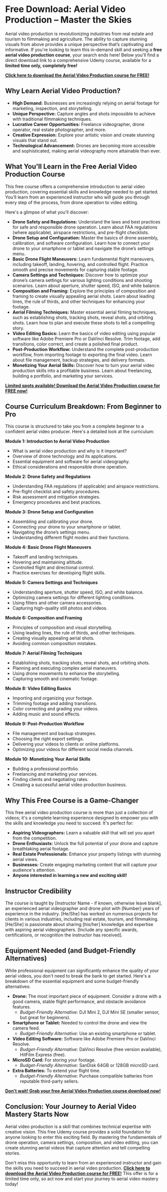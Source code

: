 # Free Download: Aerial Video Production – Master the Skies

Aerial video production is revolutionizing industries from real estate and tourism to filmmaking and agriculture. The ability to capture stunning visuals from above provides a unique perspective that’s captivating and informative. If you're looking to learn this in-demand skill and seeking a **free aerial video production course**, your search ends here! Below you'll find a direct download link to a comprehensive Udemy course, available for a **limited time only, completely free!**

[**Click here to download the Aerial Video Production course for FREE!**](https://udemywork.com/aerial-video-production)

## Why Learn Aerial Video Production?

*   **High Demand:** Businesses are increasingly relying on aerial footage for marketing, inspection, and storytelling.
*   **Unique Perspective:** Capture angles and shots impossible to achieve with traditional filmmaking techniques.
*   **Lucrative Career Opportunities:** Freelance videographer, drone operator, real estate photographer, and more.
*   **Creative Expression:** Explore your artistic vision and create stunning visuals that stand out.
*   **Technological Advancement:** Drones are becoming more accessible and sophisticated, making aerial videography more attainable than ever.

## What You'll Learn in the Free Aerial Video Production Course

This free course offers a comprehensive introduction to aerial video production, covering essential skills and knowledge needed to get started. You’ll learn from an experienced instructor who will guide you through every step of the process, from drone operation to video editing.

Here's a glimpse of what you'll discover:

*   **Drone Safety and Regulations:** Understand the laws and best practices for safe and responsible drone operation. Learn about FAA regulations (where applicable), airspace restrictions, and pre-flight checklists.
*   **Drone Setup and Configuration:** Master the basics of drone assembly, calibration, and software configuration. Learn how to connect your drone to your smartphone or tablet and navigate the drone’s settings menu.
*   **Basic Drone Flight Maneuvers:** Learn fundamental flight maneuvers, including takeoff, landing, hovering, and controlled flight. Practice smooth and precise movements for capturing stable footage.
*   **Camera Settings and Techniques:** Discover how to optimize your drone’s camera settings for various lighting conditions and shooting scenarios. Learn about aperture, shutter speed, ISO, and white balance.
*   **Composition and Framing:** Explore the principles of composition and framing to create visually appealing aerial shots. Learn about leading lines, the rule of thirds, and other techniques for enhancing your footage.
*   **Aerial Filming Techniques:** Master essential aerial filming techniques, such as establishing shots, tracking shots, reveal shots, and orbiting shots. Learn how to plan and execute these shots to tell a compelling story.
*   **Video Editing Basics:** Learn the basics of video editing using popular software like Adobe Premiere Pro or DaVinci Resolve. Trim footage, add transitions, color correct, and create a polished final product.
*   **Post-Production Workflow:** Understand the complete post-production workflow, from importing footage to exporting the final video. Learn about file management, backup strategies, and delivery formats.
*   **Monetizing Your Aerial Skills:** Discover how to turn your aerial video production skills into a profitable business. Learn about freelancing, building a portfolio, and marketing your services.

[**Limited spots available! Download the Aerial Video Production course for FREE now!**](https://udemywork.com/aerial-video-production)

## Course Curriculum Breakdown: From Beginner to Pro

This course is structured to take you from a complete beginner to a confident aerial video producer. Here's a detailed look at the curriculum:

**Module 1: Introduction to Aerial Video Production**

*   What is aerial video production and why is it important?
*   Overview of drone technology and its applications.
*   Essential equipment and software for aerial videography.
*   Ethical considerations and responsible drone operation.

**Module 2: Drone Safety and Regulations**

*   Understanding FAA regulations (if applicable) and airspace restrictions.
*   Pre-flight checklist and safety procedures.
*   Risk assessment and mitigation strategies.
*   Emergency procedures and best practices.

**Module 3: Drone Setup and Configuration**

*   Assembling and calibrating your drone.
*   Connecting your drone to your smartphone or tablet.
*   Navigating the drone’s settings menu.
*   Understanding different flight modes and their functions.

**Module 4: Basic Drone Flight Maneuvers**

*   Takeoff and landing techniques.
*   Hovering and maintaining altitude.
*   Controlled flight and directional control.
*   Practice exercises for developing flight skills.

**Module 5: Camera Settings and Techniques**

*   Understanding aperture, shutter speed, ISO, and white balance.
*   Optimizing camera settings for different lighting conditions.
*   Using filters and other camera accessories.
*   Capturing high-quality still photos and videos.

**Module 6: Composition and Framing**

*   Principles of composition and visual storytelling.
*   Using leading lines, the rule of thirds, and other techniques.
*   Creating visually appealing aerial shots.
*   Avoiding common composition mistakes.

**Module 7: Aerial Filming Techniques**

*   Establishing shots, tracking shots, reveal shots, and orbiting shots.
*   Planning and executing complex aerial maneuvers.
*   Using drone movements to enhance the storytelling.
*   Capturing smooth and cinematic footage.

**Module 8: Video Editing Basics**

*   Importing and organizing your footage.
*   Trimming footage and adding transitions.
*   Color correcting and grading your videos.
*   Adding music and sound effects.

**Module 9: Post-Production Workflow**

*   File management and backup strategies.
*   Choosing the right export settings.
*   Delivering your videos to clients or online platforms.
*   Optimizing your videos for different social media channels.

**Module 10: Monetizing Your Aerial Skills**

*   Building a professional portfolio.
*   Freelancing and marketing your services.
*   Finding clients and negotiating rates.
*   Creating a successful aerial video production business.

## Why This Free Course is a Game-Changer

This free aerial video production course is more than just a collection of videos; it's a complete learning experience designed to empower you with the skills and knowledge you need to succeed. It's perfect for:

*   **Aspiring Videographers:** Learn a valuable skill that will set you apart from the competition.
*   **Drone Enthusiasts:** Unlock the full potential of your drone and capture breathtaking aerial footage.
*   **Real Estate Professionals:** Enhance your property listings with stunning aerial views.
*   **Businesses:** Create engaging marketing content that will capture your audience's attention.
*   **Anyone interested in learning a new and exciting skill!**

## Instructor Credibility

The course is taught by [Instructor Name - if known, otherwise leave blank], an experienced aerial videographer and drone pilot with [Number] years of experience in the industry. [He/She] has worked on numerous projects for clients in various industries, including real estate, tourism, and filmmaking. [He/She] is passionate about sharing [his/her] knowledge and expertise with aspiring aerial videographers. [Include any specific awards, certifications, or recognition the instructor has received].

## Equipment Needed (and Budget-Friendly Alternatives)

While professional equipment can significantly enhance the quality of your aerial videos, you don't need to break the bank to get started. Here's a breakdown of the essential equipment and some budget-friendly alternatives:

*   **Drone:** The most important piece of equipment. Consider a drone with a good camera, stable flight performance, and obstacle avoidance features.
    *   *Budget-Friendly Alternative:* DJI Mini 2, DJI Mini SE (smaller sensor, but great for beginners).
*   **Smartphone or Tablet:** Needed to control the drone and view the camera feed.
    *   *Budget-Friendly Alternative:* Use an existing smartphone or tablet.
*   **Video Editing Software:** Software like Adobe Premiere Pro or DaVinci Resolve.
    *   *Budget-Friendly Alternative:* DaVinci Resolve (free version available), HitFilm Express (free).
*   **MicroSD Card:** For storing your footage.
    *   *Budget-Friendly Alternative:* SanDisk 64GB or 128GB microSD card.
*   **Extra Batteries:** To extend your flight time.
    *   *Budget-Friendly Alternative:* Purchase compatible batteries from reputable third-party sellers.

[**Don't wait! Grab your free Aerial Video Production course download now!**](https://udemywork.com/aerial-video-production)

## Conclusion: Your Journey to Aerial Video Mastery Starts Now

Aerial video production is a skill that combines technical expertise with creative vision. This free Udemy course provides a solid foundation for anyone looking to enter this exciting field. By mastering the fundamentals of drone operation, camera settings, composition, and video editing, you can create stunning aerial videos that capture attention and tell compelling stories.

Don't miss this opportunity to learn from an experienced instructor and gain the skills you need to succeed in aerial video production. **[Click here to download the Aerial Video Production course for FREE!](https://udemywork.com/aerial-video-production)** This offer is for a limited time only, so act now and start your journey to aerial video mastery today!
